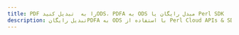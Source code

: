 ---title: PDF را به  تبدیل کنیدODS، PDFA به ODS مبدل رایگان یا Perl SDKdescription: تبدیل رایگانPDFA به ODS با استفاده از Perl Cloud APIs & SDK همچنین اسناد PDF را در Cloud ایجاد، ویرایش و رندر کنید.---